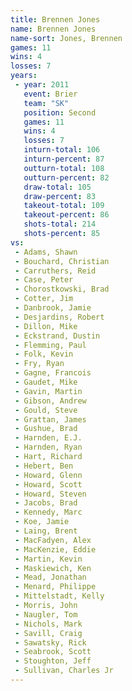 ```yaml
---
title: Brennen Jones
name: Brennen Jones
name-sort: Jones, Brennen
games: 11
wins: 4
losses: 7
years:
 - year: 2011
   event: Brier
   team: "SK"
   position: Second
   games: 11
   wins: 4
   losses: 7
   inturn-total: 106
   inturn-percent: 87
   outturn-total: 108
   outturn-percent: 82
   draw-total: 105
   draw-percent: 83
   takeout-total: 109
   takeout-percent: 86
   shots-total: 214
   shots-percent: 85
vs:
 - Adams, Shawn
 - Bouchard, Christian
 - Carruthers, Reid
 - Case, Peter
 - Chorostkowski, Brad
 - Cotter, Jim
 - Danbrook, Jamie
 - Desjardins, Robert
 - Dillon, Mike
 - Eckstrand, Dustin
 - Flemming, Paul
 - Folk, Kevin
 - Fry, Ryan
 - Gagne, Francois
 - Gaudet, Mike
 - Gavin, Martin
 - Gibson, Andrew
 - Gould, Steve
 - Grattan, James
 - Gushue, Brad
 - Harnden, E.J.
 - Harnden, Ryan
 - Hart, Richard
 - Hebert, Ben
 - Howard, Glenn
 - Howard, Scott
 - Howard, Steven
 - Jacobs, Brad
 - Kennedy, Marc
 - Koe, Jamie
 - Laing, Brent
 - MacFadyen, Alex
 - MacKenzie, Eddie
 - Martin, Kevin
 - Maskiewich, Ken
 - Mead, Jonathan
 - Menard, Philippe
 - Mittelstadt, Kelly
 - Morris, John
 - Naugler, Tom
 - Nichols, Mark
 - Savill, Craig
 - Sawatsky, Rick
 - Seabrook, Scott
 - Stoughton, Jeff
 - Sullivan, Charles Jr
---
```

